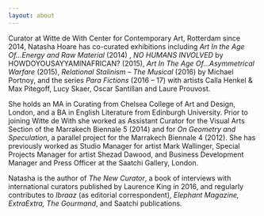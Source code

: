 ```yaml
---
layout: about
---
```


Curator at Witte de With Center for Contemporary Art, Rotterdam since 2014, Natasha Hoare has co-curated exhibitions including *Art In the Age Of…Energy and Raw Material* (2014) , *NO HUMANS INVOLVED* by HOWDOYOUSAYYAMINAFRICAN? (2015), *Art In The Age Of…Asymmetrical Warfare* (2015), *Relational Stalinism – The Musical* (2016) by Michael Portnoy, and the series *Para Fictions* (2016 – 17) with artists Calla Henkel & Max Pitegoff, Lucy Skaer, Oscar Santillan and Laure Prouvost.

She holds an MA in Curating from Chelsea College of Art and Design, London, and a BA in English Literature from Edinburgh University. Prior to joining Witte de With she worked as Assistant Curator for the Visual Arts Section of the Marrakech Biennale 5 (2014) and for *On Geometry and Speculation*, a parallel project for the Marrakech Biennale 4 (2012). She has previously worked as Studio Manager for artist Mark Wallinger, Special Projects Manager for artist Shezad Dawood, and Business Development Manager and Press Officer at the Saatchi Gallery, London.

Natasha is the author of *The New Curator*, a book of interviews with international curators published by Laurence King in 2016, and regularly contributes to *Ibraaz* (as editorial correspondent), *Elephant Magazine, ExtraExtra, The Gourmand*, and Saatchi publications.
